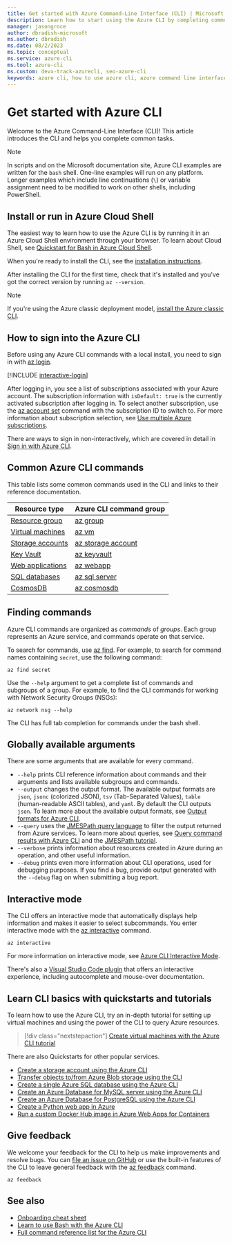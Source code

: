 ```yaml
---
title: Get started with Azure Command-Line Interface (CLI) | Microsoft Docs
description: Learn how to start using the Azure CLI by completing common commands. You can begin using the Azure CLI by running it in an Azure Cloud Shell environment.
manager: jasongroce
author: dbradish-microsoft
ms.author: dbradish
ms.date: 08/2/2023
ms.topic: conceptual
ms.service: azure-cli
ms.tool: azure-cli 
ms.custom: devx-track-azurecli, seo-azure-cli
keywords: azure cli, how to use azure cli, azure command line interface, how to open azure cli, azure cli commands
---
```

# Get started with Azure CLI

Welcome to the Azure Command-Line Interface (CLI)!  This article introduces the CLI and helps you complete common tasks.

> [!NOTE]
>
> In scripts and on the Microsoft documentation site, Azure CLI examples are written for the `bash` shell. One-line examples will
> run on any platform. Longer examples which include line continuations (`\`) or variable assignment need to be modified to work
> on other shells, including PowerShell.

## Install or run in Azure Cloud Shell

The easiest way to learn how to use the Azure CLI is by running it in an Azure Cloud Shell environment through your browser. To learn about Cloud Shell, see  [Quickstart for Bash in Azure Cloud Shell](/azure/cloud-shell/quickstart).

When you're ready to install the CLI, see the [installation instructions](install-azure-cli.md).

After installing the CLI for the first time, check that it's installed and you've got the correct version by running `az --version`.

> [!NOTE]
> If you're using the Azure classic deployment model, [install the Azure classic CLI](install-classic-cli.md).

## How to sign into the Azure CLI

Before using any Azure CLI commands with a local install, you need to sign in with [az login](/cli/azure/reference-index#az-login).

[!INCLUDE [interactive-login](includes/interactive-login.md)]

After logging in, you see a list of subscriptions associated with your Azure account. The subscription information with `isDefault: true` is the currently activated subscription after logging in. To select another subscription, use the [az account set](/cli/azure/account#az-account-set) command with the subscription ID to switch to. For more information about subscription selection, see [Use multiple Azure subscriptions](manage-azure-subscriptions-azure-cli.md).

There are ways to sign in non-interactively, which are covered in detail in [Sign in with Azure CLI](authenticate-azure-cli.md).

## Common Azure CLI commands

This table lists some common commands used in the CLI and links to their reference documentation.

| Resource type | Azure CLI command group |
|---------------|-------------------------|
| [Resource group](/azure/azure-resource-manager/resource-group-overview) | [az group](../latest/docs-ref-autogen/group.yml) |
| [Virtual machines](/azure/virtual-machines) | [az vm](../latest/docs-ref-autogen/vm.yml) |
| [Storage accounts](/azure/storage/common/storage-introduction) | [az storage account](../latest/docs-ref-autogen/storage/account.yml) |
| [Key Vault](/azure/key-vault/key-vault-whatis) | [az keyvault](../latest/docs-ref-autogen/keyvault.yml) |
| [Web applications](/azure/app-service) | [az webapp](../latest/docs-ref-autogen/webapp.yml) |
| [SQL databases](/azure/sql-database) | [az sql server](../latest/docs-ref-autogen/sql/server.yml) |
| [CosmosDB](/azure/cosmos-db) | [az cosmosdb](../latest/docs-ref-autogen/cosmosdb.yml) |

## Finding commands

Azure CLI commands are organized as _commands_ of _groups_. Each group represents an Azure service, and commands operate on that service.

To search for commands, use [az find](/cli/azure/reference-index#az-find). For example, to search for command names containing `secret`,
use the following command:

```azurecli-interactive
az find secret
```

Use the `--help` argument to get a complete list of commands and subgroups of a group. For example, to find the CLI commands for working with
Network Security Groups (NSGs):

```azurecli-interactive
az network nsg --help
```

The CLI has full tab completion for commands under the bash shell.

## Globally available arguments

There are some arguments that are available for every command.

* `--help` prints CLI reference information about commands and their arguments and lists available subgroups and
  commands.
* `--output` changes the output format. The available output formats are `json`, `jsonc` (colorized JSON), `tsv` (Tab-Separated
  Values), `table` (human-readable ASCII tables), and `yaml`. By default the CLI outputs `json`. To learn more about the available
  output formats, see [Output formats for Azure CLI](format-output-azure-cli.md).
* `--query` uses the [JMESPath query language](http://jmespath.org/) to filter the output returned from Azure services. To learn more about queries, see [Query command results with Azure CLI](query-azure-cli.md) and the [JMESPath tutorial](http://jmespath.org/tutorial.html).
* `--verbose` prints information about resources created in Azure during an operation, and other useful information.
* `--debug` prints even more information about CLI operations, used for debugging purposes. If you find a bug, provide output generated with the `--debug` flag on when submitting a bug report.

## Interactive mode

The CLI offers an interactive mode that automatically displays help information and makes it easier to
select subcommands. You enter interactive mode with the [az interactive](/cli/azure/reference-index#az-interactive) command.

```azurecli-interactive
az interactive
```

For more information on interactive mode, see [Azure CLI Interactive Mode](interactive-azure-cli.md).

There's also a [Visual Studio Code plugin](https://marketplace.visualstudio.com/items?itemName=ms-vscode.azurecli) that
offers an interactive experience, including autocomplete and mouse-over documentation.

## Learn CLI basics with quickstarts and tutorials

To learn how to use the Azure CLI, try an in-depth tutorial for setting up virtual machines and using the power
of the CLI to query Azure resources.

> [!div class="nextstepaction"]
> [Create virtual machines with the Azure CLI tutorial](azure-cli-vm-tutorial-1.md)

There are also Quickstarts for other popular services.

* [Create a storage account using the Azure CLI](/azure/storage/common/storage-quickstart-create-storage-account-cli)
* [Transfer objects to/from Azure Blob storage using the CLI](/azure/storage/blobs/storage-quickstart-blobs-cli)
* [Create a single Azure SQL database using the Azure CLI](/azure/sql-database/sql-database-get-started-cli)
* [Create an Azure Database for MySQL server using the Azure CLI](/azure/mysql/quickstart-create-mysql-server-database-using-azure-cli)
* [Create an Azure Database for PostgreSQL using the Azure CLI](/azure/postgresql/quickstart-create-server-database-azure-cli)
* [Create a Python web app in Azure](/azure/app-service/app-service-web-get-started-python)
* [Run a custom Docker Hub image in Azure Web Apps for Containers](/azure/app-service/containers/quickstart-custom-docker-image)

## Give feedback

We welcome your feedback for the CLI to help us make improvements and resolve bugs. You can [file an issue on GitHub](https://github.com/azure/azure-cli/issues) or use the built-in
features of the CLI to leave general feedback with the [az feedback](/cli/azure/reference-index#az-feedback) command.

```azurecli-interactive
az feedback
```

## See also

* [Onboarding cheat sheet](./cheat-sheet-onboarding.md)
* [Learn to use Bash with the Azure CLI](./azure-cli-learn-bash.md)
* [Full command reference list for the Azure CLI](../latest/docs-ref-autogen/reference-index.yml)
